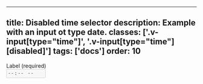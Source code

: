 <!--
 *              © 2025 Visa
 *
 * Licensed under the Apache License, Version 2.0 (the "License");
 * you may not use this file except in compliance with the License.
 * You may obtain a copy of the License at
 *
 *         http://www.apache.org/licenses/LICENSE-2.0
 *
 * Unless required by applicable law or agreed to in writing, software
 * distributed under the License is distributed on an "AS IS" BASIS,
 * WITHOUT WARRANTIES OR CONDITIONS OF ANY KIND, either express or implied.
 * See the License for the specific language governing permissions and
 * limitations under the License.
 *
 -->
---
title: Disabled time selector
description: Example with an input ot type date.
classes: ['.v-input[type="time"]', '.v-input[type="time"][disabled]']
tags: ['docs']
order: 10
---

<div class="v-flex v-flex-col v-gap-4">
  <label class="v-label" for="time-selector-disabled">
    Label (required)
  </label>
  <div class="v-input-container v-surface v-flex-row">
    <input class="v-input" id="time-selector-disabled" name="time-selector-disabled" type="time" disabled />
  </div>
</div>
